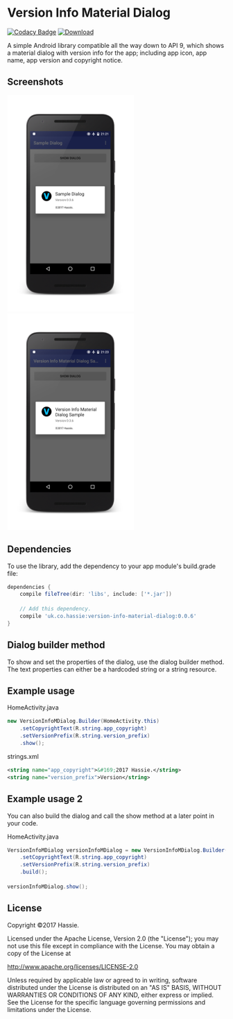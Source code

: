 Version Info Material Dialog
============================

[![Codacy Badge](https://api.codacy.com/project/badge/Grade/ee4f42264d0146f895374dffbeda0cdc)](https://www.codacy.com/app/hassie-dash/version-info-material-dialog?utm_source=github.com&utm_medium=referral&utm_content=hassie-dash/version-info-material-dialog&utm_campaign=badger) [![Download](https://api.bintray.com/packages/hassie/maven/version-info-material-dialog/images/download.svg) ](https://bintray.com/hassie/maven/version-info-material-dialog/_latestVersion)

A simple Android library compatible all the way down to API 9, which shows a material dialog with version info for the app; including app icon, app name, app version and copyright notice.

Screenshots
-----------
<img src="/screenshots/screenshot-01.png" height="500"> <img src="/screenshots/screenshot-02.png" height="500">

Dependencies
------------
To use the library, add the dependency to your app module's build.grade file:
```gradle
dependencies {
    compile fileTree(dir: 'libs', include: ['*.jar'])
    
    // Add this dependency.
    compile 'uk.co.hassie:version-info-material-dialog:0.0.6'
}
```

Dialog builder method
---------------------
To show and set the properties of the dialog, use the dialog builder method. The text properties can either be a hardcoded string or a string resource.

Example usage
-------------
HomeActivity.java
```java
new VersionInfoMDialog.Builder(HomeActivity.this)
    .setCopyrightText(R.string.app_copyright)
    .setVersionPrefix(R.string.version_prefix)
    .show();
```

strings.xml
```xml
<string name="app_copyright">&#169;2017 Hassie.</string>
<string name="version_prefix">Version</string>
```

Example usage 2
---------------
You can also build the dialog and call the show method at a later point in your code.

HomeActivity.java
```java
VersionInfoMDialog versionInfoMDialog = new VersionInfoMDialog.Builder(HomeActivity.this)
    .setCopyrightText(R.string.app_copyright)
    .setVersionPrefix(R.string.version_prefix)
    .build();
    
versionInfoMDialog.show();
```

License
-------
Copyright ©2017 Hassie.

Licensed under the Apache License, Version 2.0 (the "License");
you may not use this file except in compliance with the License.
You may obtain a copy of the License at

   http://www.apache.org/licenses/LICENSE-2.0

Unless required by applicable law or agreed to in writing, software
distributed under the License is distributed on an "AS IS" BASIS,
WITHOUT WARRANTIES OR CONDITIONS OF ANY KIND, either express or implied.
See the License for the specific language governing permissions and
limitations under the License.
